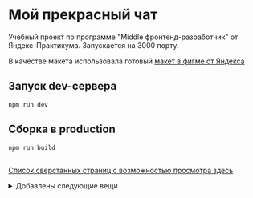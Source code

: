 # Мой прекрасный чат

Учебный проект по программе "Middle фронтенд-разработчик" от Яндекс-Практикума.
Запускается на 3000 порту.

В качестве макета использовала готовый [макет в фигме от Яндекса](https://www.figma.com/design/jF5fFFzgGOxQeB4CmKWTiE/Chat_external_link?node-id=0-1&t=WmVVIMpD0qDyBHfe-0)

## Запуск dev-сервера

```
npm run dev
```

## Сборка в production

```
npm run build
```

##

[Список сверстанных страниц с возможностью просмотра здесь](https://messenger-for-practice.netlify.app/)

<details>
<summary>Добавлены следующие вещи</summary>

|     |               |
| --: | ------------- |
|   o | eslint        |
|   o | prettier      |
|   o | husky         |
|   o | блоки         |
|   o | контроллеры   |
|   o | httpTransport |
|     |               |

</details>
